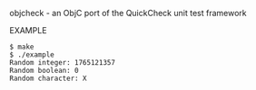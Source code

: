 objcheck - an ObjC port of the QuickCheck unit test framework

EXAMPLE

	$ make
	$ ./example 
	Random integer: 1765121357
	Random boolean: 0
	Random character: X
